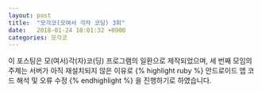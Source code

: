 ```yaml
---
layout: post
title:  "모각코(모여서 각자 코딩) 3회"
date:   2018-01-24 18:01:32 +0900
categories: 모각코
---
```


이 포스팅은 모(여서)각(자)코(딩) 프로그램의 일환으로 제작되었으며, 세 번째 모임의 주제는 서버가 아직 재설치되지 않은 이유로
{% highlight ruby %}
안드로이드 앱 코드 해석 및 오류 수정
{% endhighlight %}
을 진행하기로 하였습니다.
